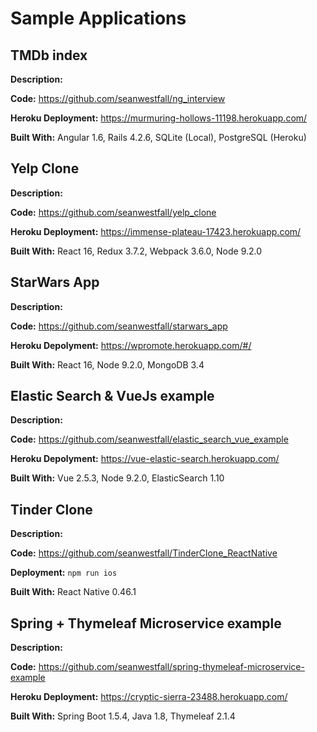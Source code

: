 # Sample Applications


## TMDb index

**Description:**

**Code:** https://github.com/seanwestfall/ng_interview

**Heroku Deployment:** https://murmuring-hollows-11198.herokuapp.com/

**Built With:** Angular 1.6, Rails 4.2.6, SQLite (Local), PostgreSQL
(Heroku)


## Yelp Clone

**Description:**

**Code:** https://github.com/seanwestfall/yelp_clone

**Heroku Deployment:** https://immense-plateau-17423.herokuapp.com/

**Built With:** React 16, Redux 3.7.2, Webpack 3.6.0, Node 9.2.0


## StarWars App

**Description:**

**Code:** https://github.com/seanwestfall/starwars_app 

**Heroku Depolyment:** https://wpromote.herokuapp.com/#/

**Built With:** React 16, Node 9.2.0, MongoDB 3.4


## Elastic Search & VueJs example

**Description:**

**Code:** https://github.com/seanwestfall/elastic_search_vue_example

**Heroku Depolyment:** https://vue-elastic-search.herokuapp.com/

**Built With:** Vue 2.5.3, Node 9.2.0, ElasticSearch 1.10


## Tinder Clone

**Description:**

**Code:** https://github.com/seanwestfall/TinderClone_ReactNative

**Deployment:** `npm run ios`

**Built With:** React Native 0.46.1


## Spring + Thymeleaf Microservice example

**Description:**

**Code:** https://github.com/seanwestfall/spring-thymeleaf-microservice-example

**Heroku Deployment:** https://cryptic-sierra-23488.herokuapp.com/

**Built With:** Spring Boot 1.5.4, Java 1.8, Thymeleaf 2.1.4

